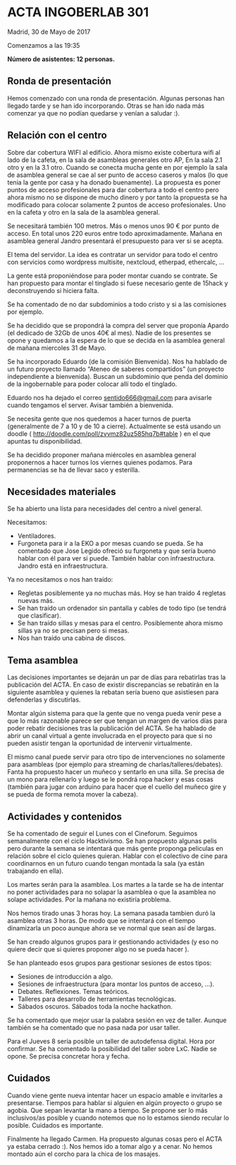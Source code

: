 ACTA INGOBERLAB 301
===================
Madrid, 30 de Mayo de 2017

Comenzamos a las 19:35

**Número de asistentes: 12 personas.**

## Ronda de presentación

Hemos comenzado con una ronda de presentación. Algunas personas han llegado tarde y se han ido incorporando. Otras se han ido nada más comenzar ya que no podían quedarse y venían a saludar :).

## Relación con el centro

Sobre dar cobertura WIFI al edificio. Ahora mismo existe cobertura wifi al lado de la cafeta, en la sala de asambleas generales otro AP, En la sala 2.1 otro y en la 3.1 otro. Cuando se conecta mucha gente en por ejemplo la sala de asamblea general se cae al ser punto de acceso caseros y malos (lo que tenia la gente por casa y ha donado buenamente).
La propuesta es poner puntos de acceso profesionales para dar cobertura a todo el centro pero ahora mismo no se dispone de mucho dinero y por tanto la propuesta se ha modificado para colocar solamente 2 puntos de acceso profesionales. Uno en la cafeta y otro en la sala de la asamblea general.

Se necesitará también 100 metros. Más o menos unos 90 € por punto de acceso. En total unos 220 euros entre todo aproximadamente. Mañana en asamblea general Jandro presentará el presupuesto para ver si se acepta.

El tema del servidor. La idea es contratar un servidor para todo el centro con servicios como wordpress multisite, nextcloud, etherpad, ethercalc, …

La gente está proponiéndose para poder montar cuando se contrate. Se han propuesto para montar el tinglado si fuese necesario gente de 15hack y deconstruyendo si hiciera falta.

Se ha comentado de no dar subdominios a todo cristo y si a las comisiones por ejemplo.

Se ha decidido que se propondrá la compra del server que proponía Apardo (el dedicado de 32Gb de unos 40€ al mes).
Nadie de los presentes se opone y quedamos a la espera de lo que se decida en la asamblea general de mañana miercoles 31 de Mayo.

Se ha incorporado Eduardo (de la comisión Bienvenida). Nos ha hablado de un futuro proyecto llamado “Ateneo de saberes compartidos” (un proyecto independiente a bienvenida). Buscan un subdominio que penda del dominio de la ingobernable para poder colocar allí todo el tinglado.

Eduardo nos ha dejado el correo sentido666@gmail.com para avisarle cuando tengamos el server. Avisar también a bienvenida.

Se necesita gente que nos quedemos a hacer turnos de puerta (generalmente de 7 a 10 y de 10 a cierre). Actualmente se está usando un doodle ( http://doodle.com/poll/zvvmz82uz585hq7b#table ) en el que apuntas tu disponibilidad.

Se ha decidido proponer mañana miércoles en asamblea general proponernos a hacer turnos los viernes quienes podamos. Para permanencias se ha de llevar saco y esterilla.

## Necesidades materiales

Se ha abierto una lista para necesidades del centro a nivel general.

Necesitamos:
- Ventiladores.
- Furgoneta para ir a la EKO a por mesas cuando se pueda. Se ha comentado que Jose Legido ofreció su furgoneta y que sería bueno hablar con él para ver si puede. También hablar con infraestructura. Jandro está en infraestructura.

Ya no necesitamos o nos han traído:

- Regletas posiblemente ya no muchas más. Hoy se han traído 4 regletas nuevas más.
- Se han traído un ordenador sin pantalla y cables de todo tipo (se tendrá que clasificar).
- Se han traído sillas y mesas para el centro. Posiblemente ahora mismo sillas ya no se precisan pero si mesas.
- Nos han traído una cabina de discos.

## Tema asamblea

Las decisiones importantes se dejarán un par de días para rebatirlas tras la publicación del ACTA. En caso de existir discrepancias se rebatirán en la siguiente asamblea y quienes la rebatan sería bueno que asistiesen para defenderlas y discutirlas.

Montar algún sistema para que la gente que no venga pueda venir pese a que lo más razonable parece ser que tengan un margen de varios días para poder rebatir decisiones tras la publicación del ACTA.
Se ha hablado de abrir un canal virtual a gente involucrada en el proyecto para que si no pueden asistir tengan la oportunidad de intervenir virtualmente.

El mismo canal puede servir para otro tipo de intervenciones no solamente para asambleas (por ejemplo para streaming de charlas/talleres/debates).
Fanta ha propuesto hacer un muñeco y sentarlo en una silla. Se precisa de un mono para rellenarlo y luego se le pondrá ropa hacker y esas cosas (también para jugar con arduino para hacer que el cuello del muñeco gire y se pueda de forma remota mover la cabeza).

## Actividades y contenidos

Se ha comentado de seguir el Lunes con el Cineforum.
Seguimos semanalmente con el ciclo Hacktivismo. Se han propuesto algunas pelis pero durante la semana se intentará que más gente proponga peliculas en relación sobre el ciclo quienes quieran. Hablar con el colectivo de cine para coordinarnos en un futuro cuando tengan montada la sala (ya están trabajando en ella).

Los martes serán para la asamblea. Los martes a la tarde se ha de intentar no poner actividades para no solapar la asamblea o que la asamblea no solape actividades. Por la mañana no existiría problema.

Nos hemos tirado unas 3 horas hoy. La semana pasada tambien duró la asamblea otras 3 horas. De modo que se intentará con el tiempo dinamizarla un poco aunque ahora se ve normal que sean así de largas.

Se han creado algunos grupos para ir gestionando actividades (y eso no quiere decir que si quieres proponer algo no se pueda hacer ).

Se han planteado esos grupos para gestionar sesiones de estos tipos:

- Sesiones de introducción a algo.
- Sesiones de infraestructura (para montar los puntos de acceso, …).
- Debates. Reflexiones. Temas teóricos.
- Talleres para desarrollo de herramientas tecnológicas.
- Sábados oscuros. Sábados toda la noche hackathon.

Se ha comentado que mejor usar la palabra sesión en vez de taller. Aunque también se ha comentado que no pasa nada por usar taller.

Para el Jueves 8 sería posible un taller de autodefensa digital. Hora por confirmar.
Se ha comentado la posibilidad del taller sobre LxC. Nadie se opone. Se precisa concretar hora y fecha.

## Cuidados

Cuando viene gente nueva intentar hacer un espacio amable e invitarles a presentarse.
Tiempos para hablar si alguien en algún proyecto o grupo se agobia. Que sepan levantar la mano a tiempo.
Se propone ser lo más inclusivos/as posible y cuando notemos que no lo estamos siendo recular lo posible.
Cuidados es importante.

Finalmente ha llegado Carmen. Ha propuesto algunas cosas pero el ACTA ya estaba cerrado :).
Nos hemos ido a tomar algo y a cenar.
No hemos montado aún el corcho para la chica de los masajes.
